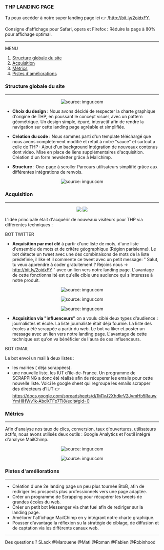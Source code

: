  ### THP LANDING PAGE 

Tu peux accéder à notre super landing page ici :point_right: /http://bit.ly/2oidxFY.

Consigne d'affichage pour Safari, opera et Firefox : Réduire la page à 80% pour affichage optimal.
<hr>

MENU
 1. [Structure globale du site](https://github.com/robinhood14/LANDING-PAGE#structure-globale-du-site)
 2. [Acquisition](https://github.com/robinhood14/LANDING-PAGE#acquisition)
 3. [Métrics](https://github.com/robinhood14/LANDING-PAGE#métrics)
 4. [Pistes d'améliorations](https://github.com/robinhood14/LANDING-PAGE#pistes-daméliorations)


### Structure globale du site
<hr>

<p align="center">
<img src="https://i.imgur.com/UCgmDc3.png" title="source: imgur.com" /></a>
</p>


- **Choix du design** : Nous avons décidé de respecter la charte graphique d'origine de THP, en poussant le concept visuel, avec un pattern géométrique. Un design simple, épuré, interactif afin de rendre la navigation sur cette landing page agréable et simplifiée.


- **Création du code** : Nous sommes parti d'un template téléchargé que nous avons completement modifié et refait à notre "sauce" et surtout a celle de THP : 
Ajout d'un background
Intégration de nouveaux contenus dont video.
Mise en place de liens supplémentaires d'acquisition.
Création d'un form newsletter grâce à Mailchimp.


- **Structure** : 
One-page à scroller
Parcours utilisateurs simplifié grâce aux différentes intégrations de renvois.


<p align="center">
<img src="https://i.imgur.com/pXXSjyd.png" title="source: imgur.com" /></a> 
</p>


### Acquisition 
<hr>
<p align="center"><img src= https://www.arobase.org/wp-content/uploads/2014/09/gmail2.ico /></a> <img src= "https://i2.wp.com/primi.pro/wp-content/uploads/2017/10/logo-twitter.png" /></a>
</p>

L'idée principale était d'acquérir de nouveaux visiteurs pour THP via différentes techniques : 

BOT TWITTER

- **Acquisition par mot clé** à partir d'une liste de mots, d'une liste d'ensemble de mots et de critère géographique (Région parisienne). Le bot détecte un tweet avec une des combinaisons de mots de la liste prédefinie, il like et il commente ce tweet avec un petit message:  " Salut, tu veux apprendre à coder gratuitement ? Rejoins nous -> http://bit.ly/2oidxFY " avec un lien vers notre landing page. L'avantage de cette fonctionnalité est qu'elle cible une audience qui s'interesse à notre produit. 

<p align="center"> <img src="https://i.imgur.com/inaQtmN.png" title="source: imgur.com" /></a>

<p align="center"> <img src="https://i.imgur.com/yoSwALM.png" title="source: imgur.com" /></a>
 
<p align="center"> <img src="https://i.imgur.com/kmGwyWV.png" title="source: imgur.com" /></a>


- **Acquisition via "influenceurs"** on a voulu ciblé deux types d'audience : journalistes et école. La liste journaliste était déja fournie. 
La liste des écoles a été scrappée a partir du web. 
Le bot va liker et poster un message avec un lien vers notre landing page.
L'avantage de cette technique est qu'on va bénéficier de l'aura de ces influenceurs. 

BOT GMAIL 

Le bot envoi un mail à deux listes : 
- les mairies ( déja scrappées).
- une nouvelle liste, les IUT d'ile-de-France. Un programme de SCRAPPING a donc été réalisé afin de récuperer les emails pour cette nouvelle liste. 
Voici le google sheet qui regroupe les emails scrapper des directeurs d'IUT :point_right: https://docs.google.com/spreadsheets/d/1M1vJ2XhdkrV2JvmHb5RauwYmHlHWv1k-AbdXTFx7Ti8/edit#gid=0

### Métrics
<hr>

Afin d'analyse nos taux de clics, conversion, taux d'ouvertures, utilisateurs actifs, nous avons utilisés deux outils : Google Analytics et l'outil intégré d'analyse MailChimp.

<p align="center"><img src="https://i.imgur.com/fkQ0YQ2.png" title="source: imgur.com" /></a>
</p>

<p align="center"><img src="https://i.imgur.com/5nDIoQl.png" title="source: imgur.com" /></a>
</p>


### Pistes d'améliorations
<hr>
 
- Création d'une 2e landing page un peu plus tournée BtoB, afin de rediriger les prospects plus professionnels vers une page adaptée.
- Créer un programme de Scrapping pour récupérer les tweets de grandes écoles du web.
- Créer un petit bot Messenger via chat fuel afin de rediriger sur la landing page.
- Améliorer l'affichage MailChimp en y intégrant notre charte graphique.
- Pousser d'avantage la réflexion su la stratégie de ciblage, de diffusion et de captation via les différents canaux web. 
<hr>

Des questions ? SLack @Marouene @Mati @Roman @Fabien @Robinhood 
